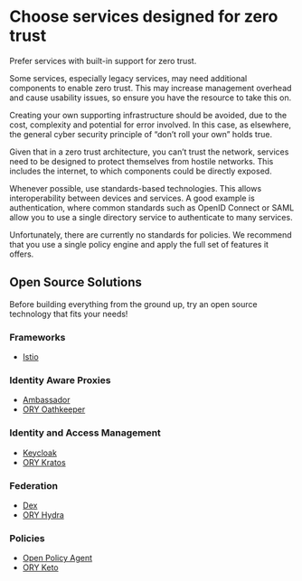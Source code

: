 # Choose services designed for zero trust

Prefer services with built-in support for zero trust.

Some services, especially legacy services, may need additional components to enable zero trust. This may increase management overhead and cause usability issues, so ensure you have the resource to take this on.

Creating your own supporting infrastructure should be avoided, due to the cost, complexity and potential for error involved. In this case, as elsewhere, the general cyber security principle of “don’t roll your own” holds true.

Given that in a zero trust architecture, you can’t trust the network, services need to be designed to protect themselves from hostile networks. This includes the internet, to which components could be directly exposed.

Whenever possible, use standards-based technologies. This allows interoperability between devices and services. A good example is authentication, where common standards such as OpenID Connect or SAML allow you to use a single directory service to authenticate to many services.

Unfortunately, there are currently no standards for policies. We recommend that you use a single policy engine and apply the full set of features it offers.

## Open Source Solutions

Before building everything from the ground up, try an open source technology that fits your needs!

### Frameworks

* [Istio](https://istio.io)

### Identity Aware Proxies

* [Ambassador](https://www.getambassador.io)
* [ORY Oathkeeper](https://github.com/ory/oathkeeper)

### Identity and Access Management

* [Keycloak](https://www.keycloak.org)
* [ORY Kratos](https://github.com/ory/kratos)

### Federation

* [Dex](https://github.com/dexidp/dex)
* [ORY Hydra](https://github.com/ory/hydra)

### Policies

* [Open Policy Agent](https://www.openpolicyagent.org)
* [ORY Keto](https://github.com/ory/keto)
